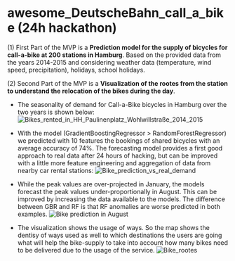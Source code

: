 # awesome_DeutscheBahn_call_a_bike (24h hackathon)


(1) First Part of the MVP is a **Prediction model for the supply of bicycles for call-a-bike at 200 stations in Hamburg**. Based on the provided data from the years 2014-2015 and considering weather data (temperature, wind speed, precipitation), holidays, school holidays.

(2) Second Part of the MVP is a **Visualization of the rootes from the station to understand the relocation of the bikes during the day**. 

* The seasonality of demand for Call-a-Bike bicycles in Hamburg over the two years is shown below:
![Bikes_rented_in_HH_Paulinenplatz_Wohlwillstraße_2014_2015](https://user-images.githubusercontent.com/48921737/61579240-4dcc5880-ab03-11e9-827f-42594791860c.jpg)

* With the model (GradientBoostingRegressor > RandomForestRegressor) we predicted with 10 features the bookings of shared bicycles with an average accuracy of 74%. The forecasting model provides a first good approach to real data after 24 hours of hacking, but can be improved with a little more feature engineering and aggregation of data from nearby car rental stations:
![Bike_prediction_vs_real_demand](https://user-images.githubusercontent.com/48921737/61579246-56249380-ab03-11e9-9d42-d4f1429f00b7.jpg)

* While the peak values are over-projected in January, the models forecast the peak values under-proportionally in August. This can be improved by increasing the data available to the models. The difference between GBR and RF is that RF anomalies are worse predicted in both examples. 
![Bike prediction in August](https://user-images.githubusercontent.com/8559822/61579498-20cd7500-ab06-11e9-8cd6-47933f8a8710.PNG)

* The visualization shows the usage of ways. So the map shows the dentisy of ways used as well to which destinations the users are going what will help the bike-supply to take into account how many bikes need to be delivered due to the usage of the service.
![Bike_rootes](https://user-images.githubusercontent.com/48921737/61579646-4ce9f580-ab08-11e9-9f68-13679a73c2a4.png)

